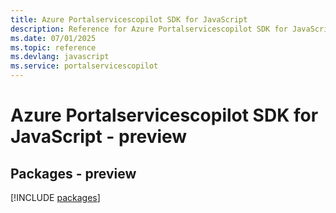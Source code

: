 ```yaml
---
title: Azure Portalservicescopilot SDK for JavaScript
description: Reference for Azure Portalservicescopilot SDK for JavaScript
ms.date: 07/01/2025
ms.topic: reference
ms.devlang: javascript
ms.service: portalservicescopilot
---
```

# Azure Portalservicescopilot SDK for JavaScript - preview
## Packages - preview
[!INCLUDE [packages](portalservicescopilot-index.md)]